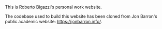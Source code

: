 This is Roberto Bigazzi's personal work website.

The codebase used to build this website has been cloned from Jon Barron's public academic website: https://jonbarron.info/.